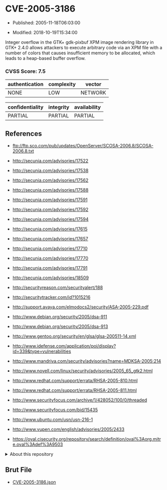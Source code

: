 # CVE-2005-3186

- Published: 2005-11-18T06:03:00

- Modified: 2018-10-19T15:34:00

Integer overflow in the GTK+ gdk-pixbuf XPM image rendering library in GTK+ 2.4.0 allows attackers to execute arbitrary code via an XPM file with a number of colors that causes insufficient memory to be allocated, which leads to a heap-based buffer overflow.

### CVSS Score: **7.5**

| authentication | complexity | vector |
| --- | --- | --- |
| NONE | LOW | NETWORK |

| confidentiality | integrity | availability |
| --- | --- | --- |
| PARTIAL | PARTIAL | PARTIAL |

## References

* ftp://ftp.sco.com/pub/updates/OpenServer/SCOSA-2006.8/SCOSA-2006.8.txt

* http://secunia.com/advisories/17522

* http://secunia.com/advisories/17538

* http://secunia.com/advisories/17562

* http://secunia.com/advisories/17588

* http://secunia.com/advisories/17591

* http://secunia.com/advisories/17592

* http://secunia.com/advisories/17594

* http://secunia.com/advisories/17615

* http://secunia.com/advisories/17657

* http://secunia.com/advisories/17710

* http://secunia.com/advisories/17770

* http://secunia.com/advisories/17791

* http://secunia.com/advisories/18509

* http://securityreason.com/securityalert/188

* http://securitytracker.com/id?1015216

* http://support.avaya.com/elmodocs2/security/ASA-2005-229.pdf

* http://www.debian.org/security/2005/dsa-911

* http://www.debian.org/security/2005/dsa-913

* http://www.gentoo.org/security/en/glsa/glsa-200511-14.xml

* http://www.idefense.com/application/poi/display?id=339&type=vulnerabilities

* http://www.mandriva.com/security/advisories?name=MDKSA-2005:214

* http://www.novell.com/linux/security/advisories/2005_65_gtk2.html

* http://www.redhat.com/support/errata/RHSA-2005-810.html

* http://www.redhat.com/support/errata/RHSA-2005-811.html

* http://www.securityfocus.com/archive/1/428052/100/0/threaded

* http://www.securityfocus.com/bid/15435

* http://www.ubuntu.com/usn/usn-216-1

* http://www.vupen.com/english/advisories/2005/2433

* https://oval.cisecurity.org/repository/search/definition/oval%3Aorg.mitre.oval%3Adef%3A9503

<details>
<summary>About this repository</summary> 

  This repository is part of the project [Live Hack CVE](https://github.com/Live-Hack-CVE). Main website can be found [www.live-hack.org](https://www.live-hack.org) 
  
  Made by [Sn0wAlice](https://github.com/Sn0wAlice) for the people that care about security and need to have a feed of the latest CVEs. Hope you enjoy it, don't forget to star the repo and follow me on [Twitter](https://twitter.com/Sn0wAlice) and [Github](https://github.com/Sn0wAlice). And that is my [personnal website](https://www.alice-snow.me/)

  - [Home Page](https://github.com/Live-Hack-CVE)
  - [Framework](https://github.com/Live-Hack-CVE/cve-framework)
  - [CVE database](https://github.com/Live-Hack-CVE/full_database)
  - [Changelog](https://github.com/Live-Hack-CVE/Changelog)
</details>

## Brut File

* [CVE-2005-3186.json](https://raw.githubusercontent.com/Live-Hack-CVE/full_database/main/cves/2005/CVE-2005-3186.json)

